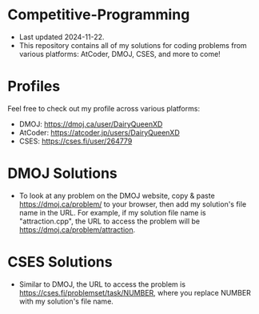# Competitive-Programming
- Last updated 2024-11-22.
- This repository contains all of my solutions for coding problems from various platforms: AtCoder, DMOJ, CSES, and more to come!
# Profiles
Feel free to check out my profile across various platforms:
- DMOJ: https://dmoj.ca/user/DairyQueenXD
- AtCoder: https://atcoder.jp/users/DairyQueenXD
- CSES: https://cses.fi/user/264779
# DMOJ Solutions
- To look at any problem on the DMOJ website, copy & paste https://dmoj.ca/problem/ to your browser, then add my solution's file name in the URL. For example, if my solution file name is "attraction.cpp", the URL to access the problem will be https://dmoj.ca/problem/attraction.
# CSES Solutions
- Similar to DMOJ, the URL to access the problem is https://cses.fi/problemset/task/NUMBER, where you replace NUMBER with my solution's file name.
